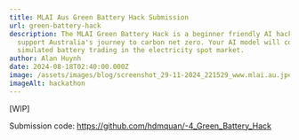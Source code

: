 ```yaml
---
title: MLAI Aus Green Battery Hack Submission
url: green-battery-hack
description: The MLAI Green Battery Hack is a beginner friendly AI hackathon to
  support Australia's journey to carbon net zero. Your AI model will control a
  simulated battery trading in the electricity spot market.
author: Alan Huynh
date: 2024-08-18T02:40:00.000Z
image: /assets/images/blog/screenshot_29-11-2024_221529_www.mlai.au.jpeg
imageAlt: hackathon
---
```

\[WIP]

Submission code: <https://github.com/hdmquan/-4_Green_Battery_Hack>
